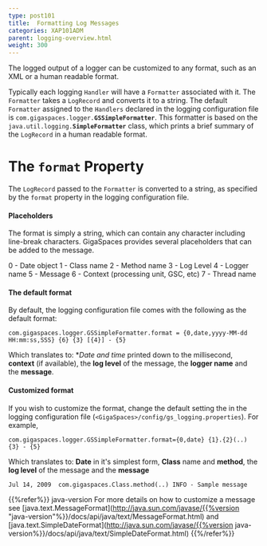 ```yaml
---
type: post101
title:  Formatting Log Messages
categories: XAP101ADM
parent: logging-overview.html
weight: 300
---
```




The logged output of a logger can be customized to any format, such as an XML or a human readable format.

Typically each logging `Handler` will have a `Formatter` associated with it. The `Formatter` takes a `LogRecord` and converts it to a string. The default `Formatter` assigned to the `Handlers` declared in the logging configuration file is `com.gigaspaces.logger.`**`GSSimpleFormatter`**. This formatter is based on the `java.util.logging.`**`SimpleFormatter`** class, which prints a brief summary of the `LogRecord` in a human readable format.

# The `format` Property

The `LogRecord` passed to the `Formatter` is converted to a string, as specified by the `format` property in the logging configuration file.

#### Placeholders

The format is simply a string, which can contain any character including line-break characters. GigaSpaces provides several placeholders that can be added to the message.

0 - Date object
1 - Class name
2 - Method name
3 - Log Level
4 - Logger name
5 - Message
6 - Context (processing unit, GSC, etc)
7 - Thread name

#### The default format

By default, the logging configuration file comes with the following as the default format:


```console
com.gigaspaces.logger.GSSimpleFormatter.format = {0,date,yyyy-MM-dd HH:mm:ss,SSS} {6} {3} [{4}] - {5}
```

Which translates to: **Date and time* printed down to the millisecond, **context** (if available), the **log level** of the message, the **logger name** and the **message**.

#### Customized format

If you wish to customize the format, change the default setting the in the logging configuration file (`<GigaSpaces>/config/gs_logging.properties`).
For example,


```console
com.gigaspaces.logger.GSSimpleFormatter.format={0,date} {1}.{2}(..) {3} - {5}
```

Which translates to: **Date** in it's simplest form, **Class** name and **method**, the **log level** of the message and the **message**


```console
Jul 14, 2009  com.gigaspaces.Class.method(..) INFO - Sample message
```

{{%refer%}}
java-version
For more details on how to customize a message see [java.text.MessageFormat](http://java.sun.com/javase/{{%version "java-version"%}}/docs/api/java/text/MessageFormat.html) and [java.text.SimpleDateFormat](http://java.sun.com/javase/{{%version java-version%}}/docs/api/java/text/SimpleDateFormat.html)
{{%/refer%}}
